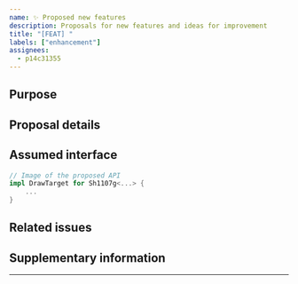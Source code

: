 ```yaml
---
name: ✨ Proposed new features
description: Proposals for new features and ideas for improvement
title: "[FEAT] "
labels: ["enhancement"]
assignees:
  - p14c31355
---
```


## Purpose

<!-- What do you want to achieve? -->
<!-- Example: Add DrawTarget implementation and link with embedded graphics. -->

## Proposal details

<!-- What kind of configuration? trait? mod? -->

## Assumed interface

```rust
// Image of the proposed API
impl DrawTarget for Sh1107g<...> {
    ...
}
```

## Related issues

<!-- If there are any related issues or PRs -->

## Supplementary information

<!-- optional -->

---
